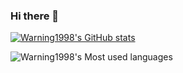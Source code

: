 ### Hi there 👋
[![Warning1998's GitHub stats](https://github-readme-stats.vercel.app/api?username=Warning1998&show_icons=true&theme=radical)](https://github.com/anuraghazra/github-readme-stats)



![Warning1998's Most used languages](https://github-readme-stats.vercel.app/api/top-langs?username=Warning1998&show_icons=true&count_private=true&theme=gotham)

<!--
**Warning1998/Warning1998** is a ✨ _special_ ✨ repository because its `README.md` (this file) appears on your GitHub profile.

Here are some ideas to get you started:

- 🔭 I’m currently working on ...
- 🌱 I’m currently learning ...
- 👯 I’m looking to collaborate on ...
- 🤔 I’m looking for help with ...
- 💬 Ask me about ...
- 📫 How to reach me: ...
- 😄 Pronouns: ...
- ⚡ Fun fact: ...

![Metrics](https://metrics.lecoq.io/Warning1998?template=classic&config.timezone=Asia%2FShanghai)
-->
